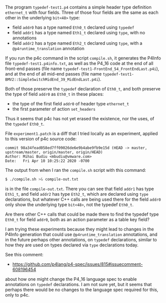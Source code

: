 The program `typedef-test1.p4` contains a simple header type
definition `ethernet_t` with four fields.  Three of those four fields
are the same as each other in the underlying `bit<48>` type:

+ field `addr0` has a type named `Eth0_t` declared using `typedef`
+ field `addr1` has a type named `Eth1_t` declared using `type`, with
  no annotations
+ field `addr2` has a type named `Eth2_t` declared using `type`, with
  a `@p4runtime_translation` annotation

If you run the p4c command in the script `compile.sh`, it generates
the P4Info file `typedef-test1.p4info.txt`, as well as the P4_16 code
at the end of all front-end passes (file name
`typedef-test1-FrontEnd_54_FrontEndLast.p4i`), and at the end of all
mid-end passes (file name
`typedef-test1-BMV2::SimpleSwitchMidEnd_39_MidEndLast.p4i`).

Both of those preserve the `typedef` declaration of `Eth0_t`, and both
preserve the type of field `addr0` as `Eth0_t` in these places:

+ the type of the first field `addr0` of header type `ethernet_t`
+ the first parameter of action `set_headers`

Thus it seems that p4c has not yet erased the existence, nor the uses,
of the `typedef` `Eth0_t`.

File `experiment1.patch` is a diff that I tried locally as an
experiment, applied to this version of p4c source code:

```
commit 98a34fead058ed7ff09026de6e9b4abe9fb9e15d (HEAD -> master, upstream/master, origin/master, origin/HEAD)
Author: Mihai Budiu <mbudiu@vmware.com>
Date:   Fri Apr 10 10:25:22 2020 -0700
```

The output from when I ran the `compile.sh` script with this command:

```bash
$ ./compile.sh >& compile-out.txt
```

is in the file `compile-out.txt`.  There you can see that field
`addr1` has type `Eth1_t`, and field `addr2` has type `Eth2_t`, which
are declared using `type` declarations, but whatever C++ calls are
being used there for the field `addr0` only show the underlying type
`bit<48>`, not the typedef `Eth0_t`.

Are there other C++ calls that could be made there to find the typedef
type `Eth0_t` for field `addr0`, both as an action parameter as a
table key field?

I am trying these experiments because they might lead to changes in
the P4Info generation that could use `@p4runtime_translation`
annotations, and in the future perhaps other annotations, on `typedef`
declarations, similar to how they are used on types declared via
`type` declarations today.

See this comment:

+ https://github.com/p4lang/p4-spec/issues/815#issuecomment-608196454

about how one might change the P4_16 language spec to enable
annotations on `typedef` declarations.  I am not sure yet, but it
seems that perhaps there would be no changes to the language spec
required for this, only to p4c.
